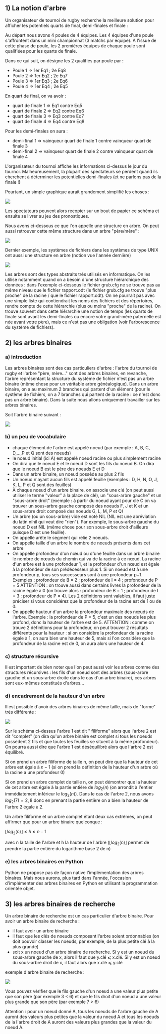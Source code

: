 ## 1) La notion d'arbre 

Un organisateur de tournoi de rugby recherche la meilleure solution pour afficher les potentiels quarts de final, demi-finales et finale :

Au départ nous avons 4 poules de 4 équipes. Les 4 équipes d'une poule s'affrontent dans un mini championnat (3 matchs par équipe). À l'issue de cette phase de poule, les 2 premières équipes de chaque poule sont qualifiées pour les quarts de finale.

Dans ce qui suit, on désigne les 2 qualifiés par poule par :

- Poule 1 => 1er Eq1 ; 2e Eq8
- Poule 2 => 1er Eq2 ; 2e Eq7
- Poule 3 => 1er Eq3 ; 2e Eq6
- Poule 4 => 1er Eq4 ; 2e Eq5

En quart de final, on va avoir :

- quart de finale 1 => Eq1 contre Eq5
- quart de finale 2 => Eq2 contre Eq6
- quart de finale 3 => Eq3 contre Eq7
- quart de finale 4 => Eq4 contre Eq8

Pour les demi-finales on aura :

- demi-final 1 => vainqueur quart de finale 1 contre vainqueur quart de finale 3
- demi-final 2 => vainqueur quart de finale 2 contre vainqueur quart de finale 4

L'organisateur du tournoi affiche les informations ci-dessus le jour du tournoi. Malheureusement, la plupart des spectateurs se perdent quand ils cherchent à déterminer les potentielles demi-finales (et ne parlons pas de la finale !)

Pourtant, un simple graphique aurait grandement simplifié les choses :

![](img/nsi_term_structDo_arbre_1.png)

Les spectateurs peuvent alors recopier sur un bout de papier ce schéma et ensuite se livrer au jeu des pronostiques.

Nous avons ci-dessous ce que l'on appelle une structure en arbre. On peut aussi retrouver cette même structure dans un arbre "père/mère" :

![](img/nsi_term_structDo_arbre_2.png)


Dernier exemple, les systèmes de fichiers dans les systèmes de type UNIX ont aussi une structure en arbre (notion vue l'année dernière)

![](img/nsi_prem_base_linux_2.png)

Les arbres sont des types abstraits très utilisés en informatique. On les utilise notamment quand on a besoin d'une structure hiérarchique des données : dans l'exemple ci-dessous le fichier grub.cfg ne se trouve pas au même niveau que le fichier rapport.odt (le fichier grub.cfg se trouve "plus proche" de la racine / que le fichier rapport.odt). On ne pourrait pas avec une simple liste qui contiendrait les noms des fichiers et des répertoires, rendre compte de cette hiérarchie (plus ou moins "proche" de la racine). On trouve souvent dans cette hiérarchie une notion de temps (les quarts de finale sont avant les demi-finales ou encore votre grand-mère paternelle est née avant votre père), mais ce n'est pas une obligation (voir l'arborescence du système de fichiers).

## 2) les arbres binaires
### a) introduction

Les arbres binaires sont des cas particuliers d'arbre : l'arbre du tournoi de rugby et l'arbre "père, mère..." sont des arbres binaires, en revanche, l'arbre représentant la structure du système de fichier n'est pas un arbre binaire (même chose pour un véritable arbre généalogique). Dans un arbre binaire, on a au maximum 2 branches qui partent d'un élément (pour le système de fichiers, on a 7 branches qui partent de la racine : ce n'est donc pas un arbre binaire). Dans la suite nous allons uniquement travailler sur les arbres binaires.

Soit l'arbre binaire suivant :

![](img/nsi_term_structDo_arbre_3.png)

### b) un peu de vocabulaire

- chaque élément de l'arbre est appelé noeud (par exemple : A, B, C, D,...,P et Q sont des noeuds)
- le noeud initial (ici A) est appelé noeud racine ou plus simplement racine
- On dira que le noeud E et le noeud D sont les fils du noeud B. On dira que le noeud B est le père des noeuds E et D
- Dans un arbre binaire, un noeud possède au plus 2 fils
- Un noeud n'ayant aucun fils est appelé feuille (exemples : D, H, N, O, J, K, L, P et Q sont des feuilles)
- À chaque noeud d'un arbre binaire, on associe une clé (on peut aussi utiliser le terme "valeur" à la place de clé), un "sous-arbre gauche" et un "sous-arbre droit" (exemple : à partir du noeud ayant pour clé C on va trouver un sous-arbre gauche composé des noeuds F, J et K et un sous-arbre droit composé des noeuds G, L, M, P et Q)
- Un arbre (ou un sous-arbre) vide est noté NIL (NIL est une abréviation du latin nihil qui veut dire "rien"). Par exemple, le sous-arbre gauche du noeud D est NIL (même chose pour son sous-arbre droit d'ailleurs puisque D est une feuille).
- On appelle arête le segment qui relie 2 noeuds.
- On appelle taille d'un arbre le nombre de noeuds présents dans cet arbre
- On appelle profondeur d'un nœud ou d'une feuille dans un arbre binaire le nombre de nœuds du chemin qui va de la racine à ce nœud. La racine d'un arbre est à une profondeur 1, et la profondeur d'un nœud est égale à la profondeur de son prédécesseur plus 1. Si un noeud est à une profondeur p, tous ses successeurs sont à une profondeur p+1. Exemples : profondeur de B = 2 ; profondeur de I = 4 ; profondeur de P = 5
ATTENTION : on trouve aussi dans certains livres la profondeur de la racine égale à 0 (on trouve alors : profondeur de B = 1 ; profondeur de I = 3 ; profondeur de P = 4). Les 2 définitions sont valables, il faut juste préciser si vous considérez que la profondeur de la racine est de 1 ou de 0.
- On appelle hauteur d'un arbre la profondeur maximale des nœuds de l'arbre. Exemple : la profondeur de P = 5, c'est un des noeuds les plus profond, donc la hauteur de l'arbre est de 5.
ATTENTION : comme on trouve 2 définitions pour la profondeur, on peut trouver 2 résultats différents pour la hauteur : si on considère la profondeur de la racine égale à 1, on aura bien une hauteur de 5, mais si l'on considère que la profondeur de la racine est de 0, on aura alors une hauteur de 4.

### c) structure récursive

Il est important de bien noter que l'on peut aussi voir les arbres comme des structures récursives : les fils d'un noeud sont des arbres (sous-arbre gauche et un sous-arbre droite dans le cas d'un arbre binaire), ces arbres sont eux-mêmes constitués d'arbres...

### d) encadrement de la hauteur d'un arbre

Il est possible d'avoir des arbres binaires de même taille, mais de "forme" très différente :

![](img/nsi_term_structDo_arbre_4.png)

Sur le schéma ci-dessus l'arbre 1 est dit " filiforme" alors que l'arbre 2 est dit "complet" (on dira qu'un arbre binaire est complet si tous les noeuds possèdent 2 fils et que toutes les feuilles se situent à la même profondeur). On pourra aussi dire que l'arbre 1 est déséquilibré alors que l'arbre 2 est équilibré.

Si on prend un arbre filiforme de taille n, on peut dire que la hauteur de cet arbre est égale à $n−1$ (si on prend la définition de la hauteur d'un arbre où la racine a une profondeur 0)

Si on prend un arbre complet de taille n, on peut démontrer que la hauteur de cet arbre est égale à la partie entière de $log_2(n)$ (on arrondit à l'entier immédiatement inférieur le $log_2(n)$). Dans le cas de l'arbre 2, nous avons $log_2(7)=2,8$ donc en prenant la partie entière on a bien la hauteur de l'arbre 2 égale à 2.

Un arbre filiforme et un arbre complet étant deux cas extrêmes, on peut affirmer que pour un arbre binaire quelconque :

$\lfloor log_2(n) \rfloor  \leq h \leq n-1$
				
avec n la taille de l'arbre et h la hauteur de l'arbre ($\lfloor log_2(n) \rfloor$ permet de prendre la partie entière du logarithme base 2 de n)

### e) les arbres binaires en Python

Python ne propose pas de façon native l'implémentation des arbres binaires. Mais nous aurons, plus tard dans l'année, l'occasion d'implémenter des arbres binaires en Python en utilisant la programmation orientée objet.

## 3) les arbres binaires de recherche 

Un arbre binaire de recherche est un cas particulier d'arbre binaire. Pour avoir un arbre binaire de recherche :

- il faut avoir un arbre binaire
- il faut que les clés de noeuds composant l'arbre soient ordonnables (on doit pouvoir classer les noeuds, par exemple, de la plus petite clé à la plus grande)
- soit x un noeud d'un arbre binaire de recherche. Si y est un noeud du sous-arbre gauche de x, alors il faut que y.clé ⩽ x.clé. Si y est un noeud du sous-arbre droit de x, il faut alors que x.clé ⩽ y.clé

exemple d'arbre binaire de recherche :

![](img/nsi_term_arbre_5.png)

Vous pouvez vérifier que le fils gauche d'un noeud a une valeur plus petite que son père (par exemple 3 < 6) et que le fils droit d'un noeud a une valeur plus grande que son père (par exemple 7 > 6)

Attention : pour un noeud donné A, tous les noeuds de l'arbre gauche de A auront des valeurs plus petites que la valeur du noeud A et tous les noeuds de la l'arbre droit de A auront des valeurs plus grandes que la valeur du noeud A. 
